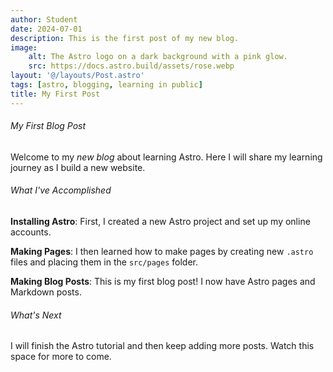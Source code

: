 ```yaml
---
author: Student
date: 2024-07-01
description: This is the first post of my new blog.
image:
    alt: The Astro logo on a dark background with a pink glow.
    src: https://docs.astro.build/assets/rose.webp
layout: '@/layouts/Post.astro'
tags: [astro, blogging, learning in public]
title: My First Post
---
```


###### My First Blog Post

Welcome to my _new blog_ about learning Astro. Here I will share my learning journey as I build a new website.

###### What I've Accomplished

**Installing Astro**: First, I created a new Astro project and set up my online accounts.

**Making Pages**: I then learned how to make pages by creating new `.astro` files and placing them in the `src/pages` folder.

**Making Blog Posts**: This is my first blog post! I now have Astro pages and Markdown posts.

###### What's Next

I will finish the Astro tutorial and then keep adding more posts. Watch this space for more to come.
